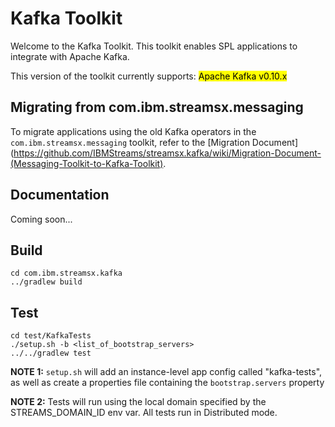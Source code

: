 # Kafka Toolkit

Welcome to the Kafka Toolkit. This toolkit enables SPL applications to integrate with Apache Kafka. 

This version of the toolkit currently supports: <mark>Apache Kafka v0.10.x</mark>


## Migrating from com.ibm.streamsx.messaging

To migrate applications using the old Kafka operators in the `com.ibm.streamsx.messaging` toolkit, refer to the [Migration Document](https://github.com/IBMStreams/streamsx.kafka/wiki/Migration-Document-(Messaging-Toolkit-to-Kafka-Toolkit).


## Documentation 

Coming soon...


## Build

```
cd com.ibm.streamsx.kafka
../gradlew build
```

## Test

```
cd test/KafkaTests
./setup.sh -b <list_of_bootstrap_servers>
../../gradlew test
```

**NOTE 1:** `setup.sh` will add an instance-level app config called "kafka-tests", as well as create a properties file containing the `bootstrap.servers` property

**NOTE 2:** Tests will run using the local domain specified by the STREAMS_DOMAIN_ID env var. All tests run in Distributed mode.

